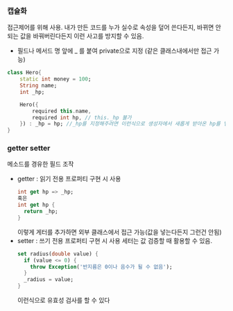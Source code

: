 ### 캡슐화 
접근제어를 위해 사용. 내가 만든 코드를 누가 실수로 속성을 덮어 쓴다든지, 바뀌면 안되는 값을 바꿔버린다든지 이런 사고를 방지할 수 있음. 
- 필드나 메서드 명 앞에 _ 를 붙여 private으로 지정 (같은 클래스내에서만 접근 가능) 
```dart
class Hero{
    static int money = 100;
    String name;
    int _hp; 

    Hero({
        required this.name,
        required int hp, // this._hp 불가
    }) : _hp = hp; //_hp를 지정해주려면 이런식으로 생성자에서 새롭게 받아온 hp를 넣어줌
}  
```  
### getter setter  
메소드를 경유한 필드 조작
- getter : 읽기 전용 프로퍼티 구현 시 사용  
  ```dart
  int get hp => _hp;
  혹은
  int get hp {
    return _hp;
  }
  ```  
  이렇게 게터를 추가하면 외부 클래스에서 접근 가능(값을 넣는다든지 그런건 안됨)
- setter : 쓰기 전용 프로퍼티 구현 시 사용 
  세터는 값 검증할 때 활용할 수 있음. 
  ```dart 
  set radius(double value) {
    if (value <= 0) {
      throw Exception('반지름은 0이나 음수가 될 수 없음');
    }
    _radius = value;
  }
  ```
  이런식으로 유효성 검사를 할 수 있다
